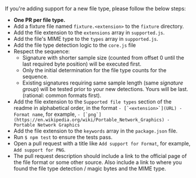 If you're adding support for a new file type, please follow the below steps:

- **One PR per file type.**
- Add a fixture file named `fixture.<extension>` to the `fixture` directory.
- Add the file extension to the `extensions` array in `supported.js`.
- Add the file's MIME type to the `types` array in `supported.js`.
- Add the file type detection logic to the `core.js` file
- Respect the sequence:
	- Signature with shorter sample size (counted from offset 0 until the last required byte position) will be executed first.
	- Only the initial determination for the file type counts for the sequence.
	- Existing signatures requiring same sample length (same *signature group*) will be tested prior to your new detections. Yours will be last. (rational: common formats first).
- Add the file extension to the `Supported file types` section of the readme in alphabetical order, in the format ```- [`<extension>`](URL) - Format name```, for example, ```- [`png`](https://en.wikipedia.org/wiki/Portable_Network_Graphics) - Portable Network Graphics```
- Add the file extension to the `keywords` array in the `package.json` file.
- Run `$ npm test` to ensure the tests pass.
- Open a pull request with a title like `Add support for Format`, for example, `Add support for PNG`.
- The pull request description should include a link to the official page of the file format or some other source. Also include a link to where you found the file type detection / magic bytes and the MIME type.
